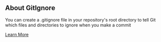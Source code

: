 ## About GitIgnore

<p> You can create a .gitignore file in your repository's root directory to tell Git which files and directories to ignore when you make a commit </p>

[Learn More](https://docs.github.com/en/github/getting-started-with-github/getting-started-with-git/ignoring-files) 